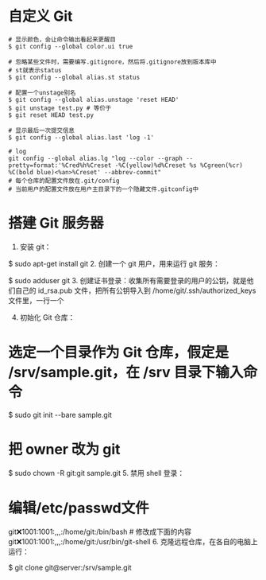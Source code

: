 # 自定义 Git
```
# 显示颜色，会让命令输出看起来更醒目
$ git config --global color.ui true

# 忽略某些文件时，需要编写.gitignore，然后将.gitignore放到版本库中
# st就表示status
$ git config --global alias.st status

# 配置一个unstage别名
$ git config --global alias.unstage 'reset HEAD'
$ git unstage test.py # 等价于
$ git reset HEAD test.py

# 显示最后一次提交信息
$ git config --global alias.last 'log -1'

# log
git config --global alias.lg "log --color --graph --pretty=format:'%Cred%h%Creset -%C(yellow)%d%Creset %s %Cgreen(%cr) %C(bold blue)<%an>%Creset' --abbrev-commit"
# 每个仓库的配置文件放在.git/config
# 当前用户的配置文件放在用户主目录下的一个隐藏文件.gitconfig中
```

# 搭建 Git 服务器
1. 安装 git：

$ sudo apt-get install git
2. 创建一个 git 用户，用来运行 git 服务：

$ sudo adduser git
3. 创建证书登录：收集所有需要登录的用户的公钥，就是他们自己的 id_rsa.pub 文件，把所有公钥导入到 /home/git/.ssh/authorized_keys 文件里，一行一个

4. 初始化 Git 仓库：

# 选定一个目录作为 Git 仓库，假定是 /srv/sample.git，在 /srv 目录下输入命令

$ sudo git init --bare sample.git
# 把 owner 改为 git
$ sudo chown -R git:git sample.git
5. 禁用 shell 登录：

# 编辑/etc/passwd文件
git:x:1001:1001:,,,:/home/git:/bin/bash # 修改成下面的内容
git:x:1001:1001:,,,:/home/git:/usr/bin/git-shell
6. 克隆远程仓库，在各自的电脑上运行：

$ git clone git@server:/srv/sample.git

